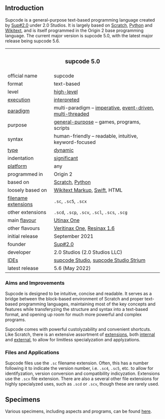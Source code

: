 ## Introduction

Supcode is a general-purpose text-based programming language created by [Sup#2.0](https://github.com/Sup2point0) under 2.0 Studios. It is largely based on [Scratch](https://scratch.mit.edu), [Python](https://python.org) and [Wikitext](https://mediawiki.org/wiki/Wikitext), and is itself programmed in the Origin 2 base programming language. The current major version is supcode 5.0, with the latest major release being supcode 5.6.

<table>
  <tr>
    <th colspan="2"> <h3> supcode 5.0 </h3> </th>
  </tr>
  <tr>
    <td> official name </td>
    <td> supcode </td>
  </tr>
  <tr>
    <td> format </td>
    <td> text-based </td>
  </tr>
  <tr>
    <td> level </td>
    <td> <a href="https://wikipedia.org/wiki/High-level_programming_language">high-level</a> </td>
  </tr>
  <tr>
    <td> <a href="https://wikipedia.org/wiki/Execution_(computing)">execution</a> </td>
    <td> <a href="https://wikipedia.org/wiki/Interpreter_(computing)">interpreted</a> </td>
  </tr>
  <tr>
    <td> <a href="https://wikipedia.org/wiki/Programming_paradigm">paradigm</a> </td>
    <td> multi-paradigm – <a href="https://wikipedia.org/wiki/Imperative_programming">imperative</a>, <a href="https://wikipedia.org/wiki/Event-driven_programming">event-driven</a>, <a href="https://wikipedia.org/wiki/Parallel_computing">multi-threaded</a> </td>
  </tr>
  <tr>
    <td> purpose </td>
    <td> <a href="https://wikipedia.org/wiki/General-purpose_programming_language">general-purpose</a> – games, programs, scripts </td>
  </tr>
  <tr>
    <td> syntax </td>
    <td> human-friendly – readable, intuitive, keyword-focused </td>
  </tr>
  <tr>
    <td> <a href="https://wikipedia.org/wiki/Type_system">type</a> </td>
    <td> <a href="https://wikipedia.org/wiki/Type_system#DYNAMIC">dynamic</a> </td>
  </tr>
  <tr>
    <td> indentation </td>
    <td> <a href="https://wikipedia.org/wiki/Off-side_rule">significant</a> </td>
  </tr>
  <tr>
    <td> <a href="https://wikipedia.org/wiki/Operating_system">platform</a> </td>
    <td> any </td>
  </tr>
  <tr>
    <td> programmed in </td>
    <td> Origin 2 </td>
  </tr>
  <tr>
    <td> based on </td>
    <td> <a href="https://scratch.mit.edu">Scratch</a>, <a href="https://python.org">Python</a> </td>
  </tr>
  <tr>
    <td> loosely based on </td>
    <td> <a href="https://mediawiki.org/wiki/Wikitext">Wikitext Markup</a>, <a href="https://swift.org">Swift</a>, HTML </td>
  </tr>
  <tr>
    <td> <a href="https://wikipedia.org/wiki/Filename_extension">filename extensions</a> </td>
    <td> <code>.sc</code>, <code>.sc5</code>, <code>.scx</code> </td>
  </tr>
  <tr>
    <td> other extensions </td>
    <td> <code>.scd</code>, <code>.scp</code>, <code>.scv</code>, <code>.scl</code>, <code>.scs</code>, <code>.scg</code> </td>
  </tr>
  <tr>
    <td> main <a href="https://wikipedia.org/wiki/Flavors_(programming_language)">flavour</a> </td>
    <td> <a href="source/syntax.md#utinax">Utinax One</a> </td>
  </tr>
  <tr>
    <td> other flavours </td>
    <td> <a href="source/syntax.md#veritinax">Veritinax One</a>, <a href="source/syntax.md#resinax">Resinax 1.6</a> </td>
  </tr>
  <tr>
    <td> initial release </td>
    <td> September 2021 </td>
  </tr>
  <tr>
    <td> founder </td>
    <td> <a href="https://github.com/Sup2point0">Sup#2.0</a> </td>
  </tr>
  <tr>
    <td> developer </td>
    <td>  2.0 Studios (2.0 Studios LLC) </td>
  </tr>
  <tr>
    <td> <a href="https://wikipedia.org/wiki/Integrated_development_environment">IDEs</a> </td>
    <td> <a href="suplus/supcode%20Studio">supcode Studio</a>, <a href="suplus/supcode%20Studio/supcode%20Studio%20Strium">supcode Studio Strium</a> </td>
  </tr>
  <tr>
    <td> latest release </td>
    <td> 5.6 (May 2022) </td>
  </tr>
</table>

### Aims and Improvements
Supcode is designed to be intuitive, concise and readable. It serves as a bridge between the block-based environment of Scratch and proper text-based programming languages, maintaining most of the key concepts and features while transferyzing the structure and syntax into a text-based format, and opening up room for much more powerful and complex programs.

Supcode comes with powerful custolyzability and convenient shortcuts. Like Scratch, there is an extensive assortment of [extensions](extensions), both [internal](extensions/ixtensions) and [external](extensions), to allow for limitless specialyzation and applyzations.

### Files and Applications
Supcode files use the `.sc` filename extension. Often, this has a number following it to indicate the version number, i.e. `.sc4`, `.sc5`, etc. to allow for identifyzation, version conversion and compatibility indicyzation. Extensions use the `.scx` file extension. There are also a several other file extensions for highly specialyzed uses, such as `.scd` or `.scv`, though these are rarely used.


## Specimens
Various specimens, including aspects and programs, can be found [here](specimens).
